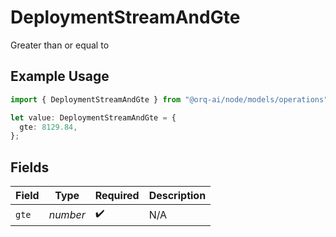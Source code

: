 # DeploymentStreamAndGte

Greater than or equal to

## Example Usage

```typescript
import { DeploymentStreamAndGte } from "@orq-ai/node/models/operations";

let value: DeploymentStreamAndGte = {
  gte: 8129.84,
};
```

## Fields

| Field              | Type               | Required           | Description        |
| ------------------ | ------------------ | ------------------ | ------------------ |
| `gte`              | *number*           | :heavy_check_mark: | N/A                |